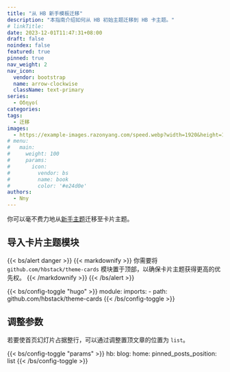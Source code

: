 ```yaml
---
title: "从 HB 新手模板迁移"
description: "本指南介绍如何从 HB 初始主题迁移到 HB 卡主题。"
# linkTitle:
date: 2023-12-01T11:47:31+08:00
draft: false
noindex: false
featured: true
pinned: true
nav_weight: 2
nav_icon:
  vendor: bootstrap
  name: arrow-clockwise
  className: text-primary
series:
  - Οδηγοί
categories:
tags:
  - 迁移
images:
  - https://example-images.razonyang.com/speed.webp?width=1920&height=1280
# menu:
#   main:
#     weight: 100
#     params:
#       icon:
#         vendor: bs
#         name: book
#         color: '#e24d0e'
authors:
  - Nny
---
```


你可以毫不费力地从[新手主题](https://github.com/hbstack/theme)迁移至卡片主题。

## 导入卡片主题模块

{{< bs/alert danger >}}
{{< markdownify >}}
你需要将 `github.com/hbstack/theme-cards` 模块置于顶部，以确保卡片主题获得更高的优先权。
{{< /markdownify >}}
{{< /bs/alert >}}

{{< bs/config-toggle "hugo" >}}
module:
  imports:
    - path: github.com/hbstack/theme-cards
{{< /bs/config-toggle >}}

## 调整参数

若要使首页幻灯片占据整行，可以通过调整置顶文章的位置为 `list`。

{{< bs/config-toggle "params" >}}
hb:
  blog:
    home:
      pinned_posts_position: list
{{< /bs/config-toggle >}}
